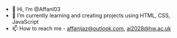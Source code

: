 - 👋 Hi, I’m @AffanI03
- 🌱 I’m currently learning and creating projects using HTML, CSS, JavaScript
- 📫 How to reach me - affanijaz@outlook.com, ai2028@hw.ac.uk

<!---
AffanI03/AffanI03 is a ✨ special ✨ repository because its `README.md` (this file) appears on your GitHub profile.
You can click the Preview link to take a look at your changes.
--->
